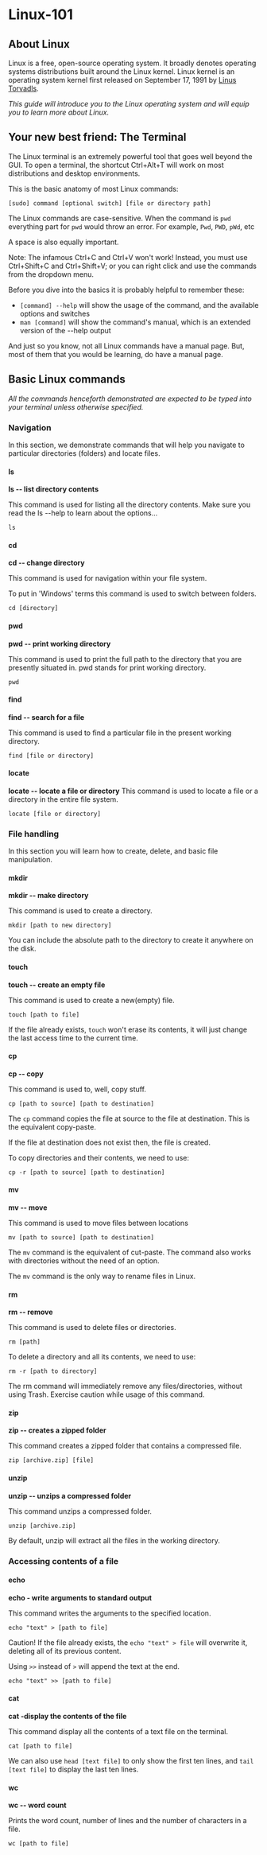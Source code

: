 # Linux-101

## About Linux

Linux is a free, open-source operating system. It broadly denotes operating systems distributions built around the Linux kernel. Linux kernel is an operating system kernel first released on September 17, 1991 by [Linus Torvadls](https://en.wikipedia.org/wiki/Linus_Torvalds).

_This guide will introduce you to the Linux operating system and will equip you to learn more about Linux._

## Your new best friend: The Terminal

The Linux terminal is an extremely powerful tool that goes well beyond the GUI. To open a terminal, the shortcut Ctrl+Alt+T will work on most distributions and desktop environments.

This is the basic anatomy of most Linux commands:

```shell
[sudo] command [optional switch] [file or directory path]
```

The Linux commands are case-sensitive. When the command is `pwd` everything part for `pwd` would throw an error. For example, `Pwd`, `PWD`, `pWd`, etc

A space is also equally important.

Note: The infamous Ctrl+C and Ctrl+V won't work! Instead, you must use Ctrl+Shift+C and Ctrl+Shift+V; or you can right click and use the commands from the dropdown menu.

Before you dive into the basics it is probably helpful to remember these:

- `[command] --help` will show the usage of the command, and the available options and switches
- `man [command]` will show the command's manual, which is an extended version of the --help output

And just so you know, not all Linux commands have a manual page. But, most of them that you would be learning, do have a manual page.

## Basic Linux commands

_All the commands henceforth demonstrated are expected to be typed into your terminal unless otherwise specified._

### Navigation

In this section, we demonstrate commands that will help you navigate to particular directories (folders) and locate files.

#### ls

**ls -- list directory contents**

This command is used for listing all the directory contents. Make sure you read the ls --help to learn about the options...

```shell
ls
```

#### cd

**cd -- change directory**

This command is used for navigation within your file system.

To put in 'Windows' terms this command is used to switch between folders.

```shell
cd [directory]
```

#### pwd

**pwd -- print working directory**

This command is used to print the full path to the directory that you are presently situated in. pwd stands for print working directory.

```shell
pwd
```

#### find

**find -- search for a file**

This command is used to find a particular file in the present working directory.

```shell
find [file or directory]
```

#### locate

**locate -- locate a file or directory** This command is used to locate a file or a directory in the entire file system.

```shell
locate [file or directory]
```

### File handling

In this section you will learn how to create, delete, and basic file manipulation.

#### mkdir

**mkdir -- make directory**

This command is used to create a directory.

```shell
mkdir [path to new directory]
```

You can include the absolute path to the directory to create it anywhere on the disk.

#### touch

**touch -- create an empty file**

This command is used to create a new(empty) file.

```shell
touch [path to file]
```

If the file already exists, `touch` won't erase its contents, it will just change the last access time to the current time.

#### cp

**cp -- copy**

This command is used to, well, copy stuff.

```shell
cp [path to source] [path to destination]
```

The `cp` command copies the file at source to the file at destination. This is the equivalent copy-paste.

If the file at destination does not exist then, the file is created.

To copy directories and their contents, we need to use:

```shell
cp -r [path to source] [path to destination]
```

#### mv

**mv -- move**

This command is used to move files between locations

```shell
mv [path to source] [path to destination]
```

The `mv` command is the equivalent of cut-paste. The command also works with directories without the need of an option.

The `mv` command is the only way to rename files in Linux.

#### rm

**rm -- remove**

This command is used to delete files or directories.

```shell
rm [path]
```

To delete a directory and all its contents, we need to use:

```shell
rm -r [path to directory]
```

The rm command will immediately remove any files/directories, without using Trash. Exercise caution while usage of this command.

#### zip

**zip -- creates a zipped folder**

This command creates a zipped folder that contains a compressed file.

```shell
zip [archive.zip] [file]
```

#### unzip

**unzip -- unzips a compressed folder**

This command unzips a compressed folder.

```shell
unzip [archive.zip]
```

By default, unzip will extract all the files in the working directory.

### Accessing contents of a file

#### echo

**echo - write arguments to standard output**

This command writes the arguments to the specified location.

```shell
echo "text" > [path to file]
```

Caution! If the file already exists, the `echo "text" > file` will overwrite it, deleting all of its previous content.

Using `>>` instead of `>` will append the text at the end.

```shell
echo "text" >> [path to file]
```

#### cat

**cat -display the contents of the file**

This command display all the contents of a text file on the terminal.

```shell
cat [path to file]
```

We can also use `head [text file]` to only show the first ten lines, and `tail [text file]` to display the last ten lines.

#### wc

**wc -- word count**

Prints the word count, number of lines and the number of characters in a file.

```shell
wc [path to file]
```
